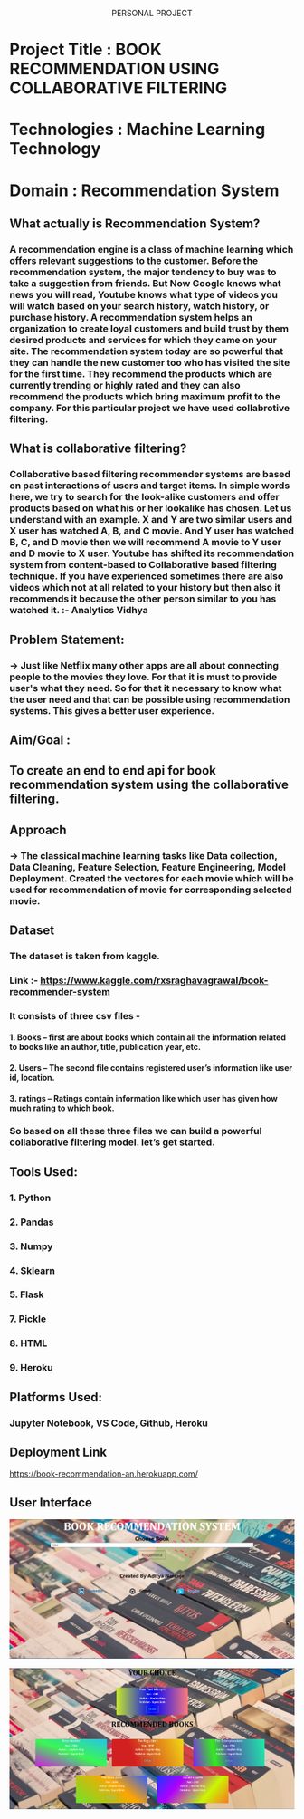 <p align="center" >
    PERSONAL PROJECT
  </p>

# Project Title : BOOK RECOMMENDATION USING COLLABORATIVE FILTERING
# Technologies : Machine Learning Technology
# Domain : Recommendation System


## What actually is Recommendation System?
### A recommendation engine is a class of machine learning which offers relevant suggestions to the customer.  Before the recommendation system, the major tendency to buy was to take a suggestion from friends. But Now Google knows what news you will read, Youtube knows what type of videos you will watch based on your search history, watch history, or purchase history. A recommendation system helps an organization to create loyal customers and build trust by them desired products and services for which they came on your site. The recommendation system today are so powerful that they can handle the new customer too who has visited the site for the first time. They recommend the products which are currently trending or highly rated and they can also recommend the products which bring maximum profit to the company. For this particular project we have used collabrotive filtering.

## What is collaborative filtering?

### Collaborative based filtering recommender systems are based on past interactions of users and target items.  In simple words here, we try to search for the look-alike customers and offer products based on what his or her lookalike has chosen. Let us understand with an example. X and Y are two similar users and X user has watched A, B, and C movie. And Y user has watched B, C, and D movie then we will recommend A movie to Y user and D movie to X user. Youtube has shifted its recommendation system from content-based to Collaborative based filtering technique. If you have experienced sometimes there are also videos which not at all related to your history but then also it recommends it because the other person similar to you has watched it. :- Analytics Vidhya




## Problem Statement:
### -> Just like Netflix many other apps are all about connecting people to the movies they love. For that it is must to provide user's what they need. So for that it necessary to know what the user need and that can be possible using recommendation systems. This gives a better user experience.

## Aim/Goal :
## To create an end to end api for book recommendation system using the collaborative filtering.

## Approach
### -> The classical machine learning tasks like Data collection, Data Cleaning, Feature Selection, Feature Engineering, Model Deployment. Created the vectores for each movie which will be used for recommendation of movie for corresponding selected movie.

## Dataset
### The dataset is taken from kaggle.
### Link :- https://www.kaggle.com/rxsraghavagrawal/book-recommender-system
### It consists of three csv files -
#### 1. Books – first are about books which contain all the information related to books like an author, title, publication year, etc.
#### 2. Users – The second file contains registered user’s information like user id, location.
#### 3. ratings –  Ratings contain information like which user has given how much rating to which book.
### So based on all these three files we can build a powerful collaborative filtering model. let’s get started.





## Tools Used:
### 1. Python 
### 2. Pandas
### 3. Numpy
### 4. Sklearn
### 5. Flask
### 7. Pickle
### 8. HTML
### 9. Heroku




## Platforms Used:
### Jupyter Notebook, VS Code, Github, Heroku


## Deployment Link
https://book-recommendation-an.herokuapp.com/


## User Interface
![](https://github.com/adityanaranje/BOOK-RECOMMENDER/blob/main/static/book1.jpg)

![](https://github.com/adityanaranje/BOOK-RECOMMENDER/blob/main/static/book2.jpg)
